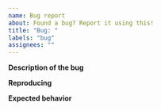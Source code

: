 ```yaml
---
name: Bug report
about: Found a bug? Report it using this!
title: "Bug: "
labels: "bug"
assignees: ""
---
```


**Description of the bug**

<!-- Detailed description of the bug, doesn't need to be that long -->

**Reproducing**

<!--
Steps to produce the issue:
1. Do this...
2. Then that...
3. See error
-->

**Expected behavior**

<!-- What did you expect to happen -->
